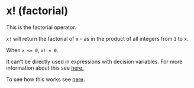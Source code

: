 # x! (factorial)

This is the factorial operator.

```x!``` will return the factorial of x - as in the product of all integers from ```1``` to ```x```.

When ``` x <= 0 ```, ```x! = 0```.

It can't be directly used in expressions with decision variables. For more information about this see [here.](https://conjure.readthedocs.io/en/latest/essence.html#arithmetic-operators)

To see how this works see [here](https://github.com/conjure-cp/conjure/blob/main/docs/notebooks/factorial.ipynb).